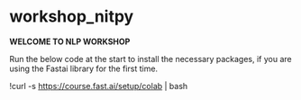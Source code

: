 # workshop_nitpy

**WELCOME TO NLP WORKSHOP**

Run the below code at the start to install the necessary packages, if you are using the Fastai library for the first time. 

!curl -s https://course.fast.ai/setup/colab | bash
